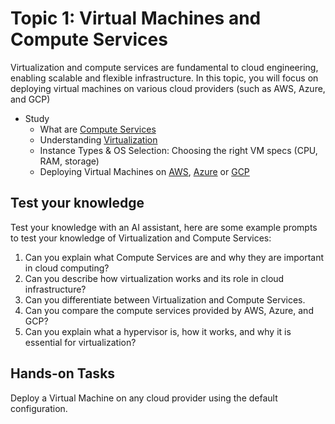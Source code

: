 # Topic 1: Virtual Machines and Compute Services
Virtualization and compute services are fundamental to cloud engineering, enabling scalable and flexible infrastructure. In this topic, you will focus on deploying virtual machines on various cloud providers (such as AWS, Azure, and GCP)

- Study 
  - What are [Compute Services](https://aws.amazon.com/what-is/compute/)
  - Understanding [Virtualization](https://aws.amazon.com/what-is/virtualization/)
  - Instance Types & OS Selection: Choosing the right VM specs (CPU, RAM, storage)
  - Deploying Virtual Machines on [AWS](https://docs.aws.amazon.com/AWSEC2/latest/UserGuide/EC2_GetStarted.html), [Azure](https://learn.microsoft.com/en-us/azure/virtual-machines/) or [GCP](https://cloud.google.com/products/compute#create-your-first-vm)


## Test your knowledge

Test your knowledge with an AI assistant, here are some example prompts to test your knowledge of Virtualization and Compute Services:

1. Can you explain what Compute Services are and why they are important in cloud computing?
2. Can you describe how virtualization works and its role in cloud infrastructure?
3. Can you differentiate between Virtualization and Compute Services.
4. Can you compare the compute services provided by AWS, Azure, and GCP?
5. Can you explain what a hypervisor is, how it works, and why it is essential for virtualization?


## Hands-on Tasks
Deploy a Virtual Machine on any cloud provider using the default configuration.
